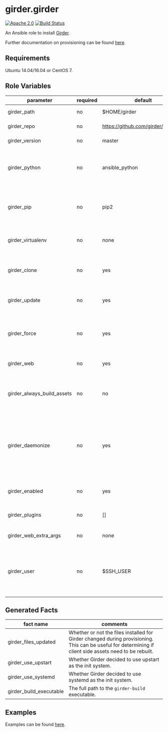 girder.girder
=============
[![Apache 2.0](https://img.shields.io/badge/license-Apache%202-blue.svg)](https://raw.githubusercontent.com/girder/ansible-role-girder/master/LICENSE)
[![Build Status](https://travis-ci.org/girder/ansible-role-girder.svg?branch=master)](https://travis-ci.org/girder/ansible-role-girder)

An Ansible role to install [Girder](https://github.com/girder/girder).

Further documentation on provisioning can be found [here](https://girder.readthedocs.io/en/latest/provisioning.html).

Requirements
------------

Ubuntu 14.04/16.04 or CentOS 7.

Role Variables
--------------

| parameter                  | required | default        | comments                                                                                                                                                            |
| -------------------------- | -------- | ------------------------------------ | ------------------------------------------------------------------------------------------------------------------------------------------------------------------- |
| girder_path                | no       | $HOME/girder                         | Path to download and build Girder in.                                                                                                                               |
| girder_repo                | no       | https://github.com/girder/girder.git | Git origin for fetching Girder.                                                                                                                                     |
| girder_version             | no       | master                               | Git commit-ish for fetching Girder.                                                                                                                                 |
| girder_python              | no       | ansible_python                       | Path to a specific Python to install and run Girder against. Requires `girder_pip` be specified.                                                                    |
| girder_pip                 | no       | pip2                                 | Path to a specific pip executable to install against, can't be specified with `girder_virtualenv`.                                                                  |
| girder_virtualenv          | no       | none                                 | Path to a Python virtual environment to install Girder in.                                                                                                          |
| girder_clone               | no       | yes                                  | Whether provisioning should clone Girder into `girder_path`.                                                                                                        |
| girder_update              | no       | yes                                  | Whether provisioning should fetch new versions via git.                                                                                                             |
| girder_force               | no       | yes                                  | Whether provisioning should discard modified files in the working directory.                                                                                        |
| girder_web                 | no       | yes                                  | Whether to build the Girder web client.                                                                                                                             |
| girder_always_build_assets | no       | no                                   | Whether to always rebuild client side assets (has no effect if girder_web is disabled).                                                                             |
| girder_daemonize           | no       | yes                                  | Whether to install the relevant service files (systemd or upstart). Disabling this can be useful inside of containers which might not have an init system.          |
| girder_enabled             | no       | yes                                  | Whether to enable the installed service (requires `girder_daemonize`).                                                                                              |
| girder_plugins             | no       | []                                   | List of paths to external plugins to install.                                                                                                                       |
| girder_web_extra_args      | no       | none                                 | Any additional arguments to pass to `girder-build`.                                                                                                                 |
| girder_user                | no       | $SSH_USER                            | The (already existing) user to run Girder under, this defaults to `ansible_user_id` which is typically the user Ansible is running under.                           |

Generated Facts
---------------

| fact name                 | comments                                                                                                                                                |
| ------------------------- | ------------------------------------------------------------------------------------------------------------------------------------------------------- |
| girder_files_updated      | Whether or not the files installed for Girder changed during provisioning. This can be useful for determining if client side assets need to be rebuilt. |
| girder_use_upstart        | Whether Girder decided to use upstart as the init system.                                                                                               |
| girder_use_systemd        | Whether Girder decided to use systemd as the init system.                                                                                               |
| girder_build_executable | The full path to the `girder-build` executable.                                                                                                       |

Examples
--------
Examples can be found [here](https://github.com/girder/girder/tree/master/devops/ansible/examples).
